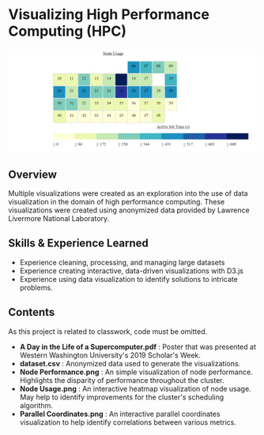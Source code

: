 # Visualizing High Performance Computing (HPC)

![Node Usage Visualization](https://raw.githubusercontent.com/mcculls5/Project-Showcase/master/High_Performance_Computing/Node%20Usage.png)

## Overview
Multiple visualizations were created as an exploration into the use of data visualization in the domain of high performance computing. These visualizations were created using anonymized data provided by Lawrence Livermore National Laboratory.

## Skills & Experience Learned
- Experience cleaning, processing, and managing large datasets
- Experience creating interactive, data-driven visualizations with D3.js
- Experience using data visualization to identify solutions to intricate problems.

## Contents
As this project is related to classwork, code must be omitted.
- **A Day in the Life of a Supercomputer.pdf** : Poster that was presented at Western Washington University's 2019 Scholar's Week.
- **dataset.csv** : Anonymized data used to generate the visualizations.
- **Node Performance.png** : An simple visualization of node performance. Highlights the disparity of performance throughout the cluster.
- **Node Usage.png** : An interactive heatmap visualization of node usage. May help to identify improvements for the cluster's scheduling algorithm.
- **Parallel Coordinates.png** : An interactive parallel coordinates visualization to help identify correlations between various metrics.
